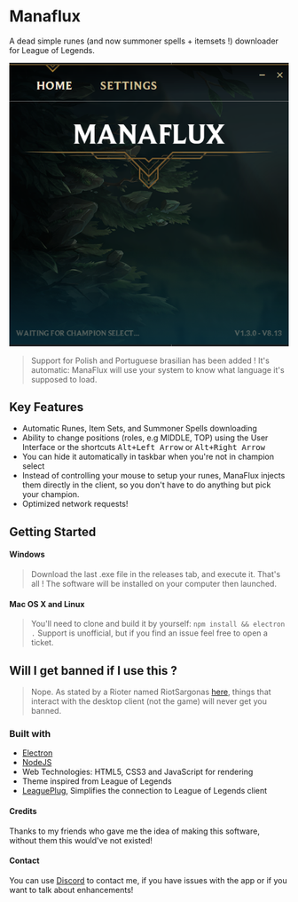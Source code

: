 # Manaflux

A dead simple runes (and now summoner spells + itemsets !) downloader for League of Legends.

![ManaFlux Main Page](screenshots/1.png "Main page")

> Support for Polish and Portuguese brasilian has been added ! It's automatic: ManaFlux will use your system to know what language it's supposed to load.

## Key Features
- Automatic Runes, Item Sets, and Summoner Spells downloading
- Ability to change positions (roles, e.g MIDDLE, TOP) using the User Interface or the shortcuts
<kbd>Alt+Left Arrow</kbd> or <kbd>Alt+Right Arrow</kbd>
- You can hide it automatically in taskbar when you're not in champion select
- Instead of controlling your mouse to setup your runes, ManaFlux injects them directly in the client, so you don't have to do anything but pick your champion.
- Optimized network requests!

## Getting Started

#### Windows
 > Download the last .exe file in the releases tab, and execute it. That's all !
 The software will be installed on your computer then launched.

#### Mac OS X and Linux
 > You'll need to clone and build it by yourself: `npm install && electron .` Support is unofficial, but if you find an issue feel free to open a ticket.


## Will I get banned if I use this ?
> Nope. As stated by a Rioter named RiotSargonas [here](https://www.reddit.com/r/leagueoflegends/comments/80d4r0/runebook_the_ultimate_rune_pages_manager_that_you/duv2r22), things that interact with the desktop client (not the game) will never get you banned.

### Built with
- [Electron](https://electronjs.org/)
- [NodeJS](https://nodejs.org)
- Web Technologies: HTML5, CSS3 and JavaScript for rendering
- Theme inspired from League of Legends
- [LeaguePlug](https://github.com/Ryzzzen/leagueplug), Simplifies the connection to League of Legends client

#### Credits
Thanks to my friends who gave me the idea of making this software, without them this would've not existed!

#### Contact
You can use [Discord](https://discordapp.com/invite/4KTJax9) to contact me, if you have issues with the app or if you want to talk about enhancements!
